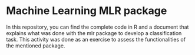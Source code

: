 # Machine Learning MLR package

In this repository, you can find the complete code in R and a document that explains what was done with the mlr package to develop a classification task. This activity was done as an exercise to assess the functionalities of the mentioned package.
